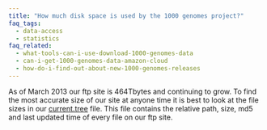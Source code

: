 ```yaml
---
title: "How much disk space is used by the 1000 genomes project?"
faq_tags:
  - data-access
  - statistics
faq_related:
  - what-tools-can-i-use-download-1000-genomes-data
  - can-i-get-1000-genomes-data-amazon-cloud
  - how-do-i-find-out-about-new-1000-genomes-releases
---
```


As of March 2013 our ftp site is 464Tbytes and continuing to grow. To find the most accurate size of our site at anyone time it is best to look at the file sizes in our [current.tree](http://ftp.1000genomes.ebi.ac.uk/vol1/ftp/current.tree) file. This file contains the relative path, size, md5 and last updated time of every file on our ftp site.

